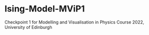 # Ising-Model-MViP1
Checkpoint 1 for Modelling and Visualisation in Physics Course 2022, University of Edinburgh
